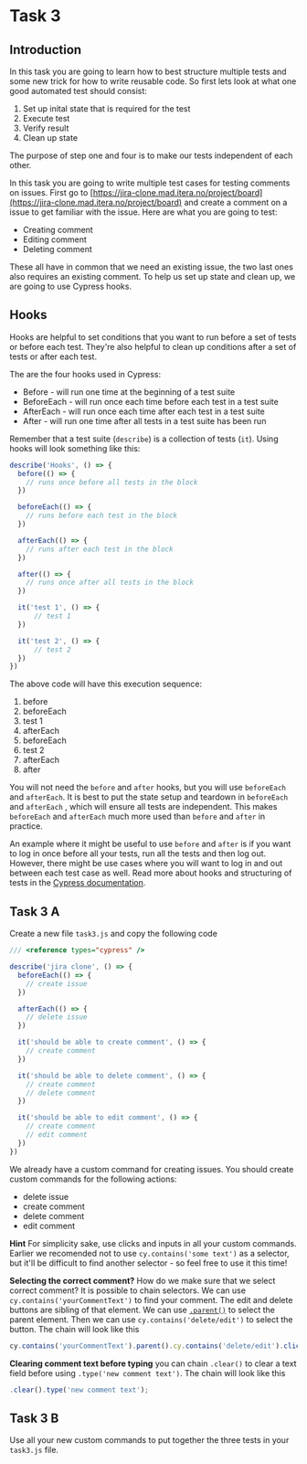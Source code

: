 # Task 3

## Introduction

In this task you are going to learn how to best structure multiple tests and some new trick for how to write reusable code. So first lets look at what one good automated test should consist:

1. Set up inital state that is required for the test
2. Execute test
3. Verify result
4. Clean up state

The purpose of step one and four is to make our tests independent of each other.

In this task you are going to write multiple test cases for testing comments on issues. First go to [https://jira-clone.mad.itera.no/project/board](https://jira-clone.mad.itera.no/project/board) and create a comment on a issue to get familiar with the issue. Here are what you are going to test: 

- Creating comment
- Editing comment
- Deleting comment

These all have in common that we need an existing issue, the two last ones also requires an existing comment. To help us set up state and clean up, we are going to use Cypress hooks. 

## Hooks
Hooks are helpful to set conditions that you want to run before a set of tests or before each test. They're also helpful to clean up conditions after a set of tests or after each test.

The are the four hooks used in Cypress:
- Before - will run one time at the beginning of a test suite
- BeforeEach - will run once each time before each test in a test suite
- AfterEach - will run once each time after each test in a test suite
- After - will run one time after all tests in a test suite has been run

Remember that a test suite (`describe`) is a collection of tests (`it`). Using hooks will look something like this:

```javascript
describe('Hooks', () => {
  before(() => {
    // runs once before all tests in the block
  })

  beforeEach(() => {
    // runs before each test in the block
  })

  afterEach(() => {
    // runs after each test in the block
  })

  after(() => {
    // runs once after all tests in the block
  })

  it('test 1', () => {
      // test 1
  })

  it('test 2', () => {
      // test 2
  })
})
```

The above code will have this execution sequence:

1. before
2. beforeEach
3. test 1
4. afterEach
5. beforeEach
6. test 2
7. afterEach
8. after

You will not need the `before` and `after` hooks, but you will use `beforeEach` and `afterEach`. It is best to put the state setup and teardown in `beforeEach` and `afterEach` , which will ensure all tests are independent. This makes `beforeEach` and `afterEach` much more used than `before` and `after` in practice. 

An example where it might be useful to use `before` and `after` is if you want to log in once before all your tests, run all the tests and then log out. However, there might be use cases where you will want to log in and out between each test case as well. Read more about hooks and structuring of tests in the [Cypress documentation](https://docs.cypress.io/guides/core-concepts/writing-and-organizing-tests.html#Hooks).

## Task 3 A

Create a new file `task3.js` and copy the following code

```javascript
/// <reference types="cypress" />

describe('jira clone', () => {
  beforeEach(() => {
    // create issue
  })

  afterEach(() => {
    // delete issue
  })

  it('should be able to create comment', () => {
    // create comment
  })

  it('should be able to delete comment', () => {
    // create comment 
    // delete comment
  })  

  it('should be able to edit comment', () => {
    // create comment
    // edit comment 
  })
})
```

We already have a custom command for creating issues. You should create custom commands for the following actions:

- delete issue
- create comment
- delete comment
- edit comment

**Hint** For simplicity sake, use clicks and inputs in all your custom commands. Earlier we recomended not to use `cy.contains('some text')` as a selector, but it'll be difficult to find another selector - so feel free to use it this time! 

**Selecting the correct comment?** How do we make sure that we select correct comment? It is possible to chain selectors. We can use `cy.contains('yourCommentText')` to find your comment. The edit and delete buttons are sibling of that element. We can use [`.parent()`](https://docs.cypress.io/api/commands/parent/) to select the parent element. Then we can use `cy.contains('delete/edit')` to select the button. The chain will look like this
```javascript
cy.contains('yourCommentText').parent().cy.contains('delete/edit').click();
```

**Clearing comment text before typing** you can chain `.clear()` to clear a text field before using `.type('new comment text')`. The chain will look like this
```javascript
.clear().type('new comment text');
```

## Task 3 B

Use all your new custom commands to put together the three tests in your `task3.js` file. 